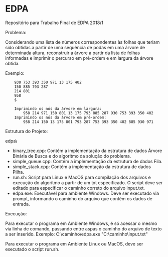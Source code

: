 # EDPA
Repositório para Trabalho Final de EDPA 2018/1

Problema:

Considerando uma lista de números correspondentes às folhas que teriam sido obtidas a partir de uma sequência de podas em uma árvore de determinada altura, reconstruir a árvore a partir da lista de folhas informadas e imprimir o percurso em pré-ordem e em largura da árvore obtida.
	
Exemplo:
	
		930 753 393 350 971 13 175 402
		150 885 793 287
		214 801
		958
		$
	
		Imprimindo os nós da árvore em largura: 
			958 214 971 150 801 13 175 793 885 287 930 753 393 350 402 
		Imprimindo os nós da árvore em pré-ordem: 
			958 214 150 13 175 801 793 287 753 393 350 402 885 930 971

Estrutura do Projeto:

edpa\
* binary_tree.cpp: Contém a implementação da estrutura de dados Árvore Binária de Busca e do algoritmo da solução do problema.
* simple_queue.cpp: Contém a implementação da estrutura de dados Fila.
* simple_stack.cpp: Contém a implementação da estrutura de dados Pilha.
* run.sh: Script para Linux e MacOS para compilação dos arquivos e execução do algoritmo a partir de um txt especificado. O script deve ser editado para especificar o caminho correto do arquivo input.txt.
* edpa.exe: Executável para ambiente Windows. Deve ser executado via prompt, informando o caminho do arquivo que contém os dados de entrada.
	
Execução:

Para executar o programa em Ambiente Windows, é só acessar o mesmo via linha de comando, passando entre aspas o caminho do arquivo de texto a ser inserido.
Exemplo: C:\caminho\edpa.exe "C:\caminho\input.txt"

Para executar o programa em Ambiente Linux ou MacOS, deve ser executado o script run.sh.
